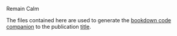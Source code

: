 Remain Calm

The files contained here are used to generate the [bookdown code companion]() to the publication [title]().